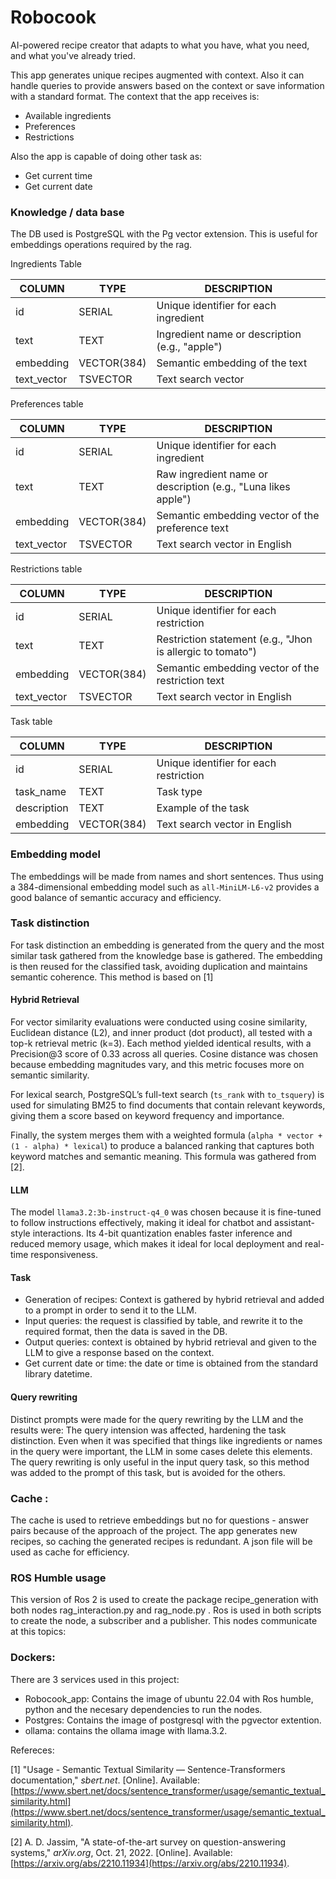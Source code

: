 # Robocook
AI-powered recipe creator that adapts to what you have, what you need, and what you've already tried.


This app generates unique recipes augmented with context.  Also it can handle queries  to provide answers based on the context or save information with a standard format. The context that the app receives is: 
- Available ingredients 
- Preferences 
- Restrictions 

Also the app is capable of doing other task as:
- Get current time 
- Get current date 

### Knowledge / data base  
The DB used is PostgreSQL with the Pg vector extension. This is useful for embeddings operations required by the rag.

 Ingredients Table

| COLUMN      | TYPE        | DESCRIPTION                                    |
| ----------- | ----------- | ---------------------------------------------- |
| id          | SERIAL      | Unique identifier for each ingredient          |
| text        | TEXT        | Ingredient name or description (e.g., "apple") |
| embedding   | VECTOR(384) | Semantic embedding of the  text                |
| text_vector | TSVECTOR    | Text search vector                             |

Preferences table

| COLUMN      | TYPE        | DESCRIPTION                                                   |
| ----------- | ----------- | ------------------------------------------------------------- |
| id          | SERIAL      | Unique identifier for each ingredient                         |
| text        | TEXT        | Raw ingredient name or description (e.g., "Luna likes apple") |
| embedding   | VECTOR(384) | Semantic embedding vector of the preference text              |
| text_vector | TSVECTOR    | Text search vector in English                                 |

Restrictions table

| COLUMN      | TYPE        | DESCRIPTION                                                |
| ----------- | ----------- | ---------------------------------------------------------- |
| id          | SERIAL      | Unique identifier for each restriction                     |
| text        | TEXT        | Restriction statement (e.g., "Jhon is allergic to tomato") |
| embedding   | VECTOR(384) | Semantic embedding vector of the restriction text          |
| text_vector | TSVECTOR    | Text search vector in English                              |


Task table 

| COLUMN      | TYPE        | DESCRIPTION                            |
| ----------- | ----------- | -------------------------------------- |
| id          | SERIAL      | Unique identifier for each restriction |
| task_name   | TEXT        | Task type                              |
| description | TEXT        | Example of the task                    |
| embedding   | VECTOR(384) | Text search vector in English          |

### Embedding model
The embeddings will be made from names and short sentences. Thus using a 384-dimensional embedding model such as `all-MiniLM-L6-v2` provides a good balance of semantic accuracy and efficiency.

### Task distinction
For task distinction an embedding is generated from the query and the most similar task gathered from the knowledge base is gathered. The embedding is then reused for the classified task,  avoiding  duplication and maintains semantic coherence. This method is based on [1]

#### Hybrid Retrieval 
For vector similarity evaluations were conducted using cosine similarity, Euclidean distance (L2), and inner product (dot product), all tested with a top-k retrieval metric (k=3). Each method yielded identical results, with a Precision@3 score of 0.33 across all queries. Cosine distance was chosen because embedding magnitudes vary, and this metric focuses more on semantic similarity.

For lexical search, PostgreSQL’s full-text search (`ts_rank` with `to_tsquery`) is used for simulating BM25 to find documents that contain relevant keywords, giving them a score based on keyword frequency and importance. 

Finally, the system merges them with a weighted formula (`alpha * vector + (1 - alpha) * lexical`) to produce a balanced ranking that captures both keyword matches and semantic meaning. This formula was gathered from [2]. 
#### LLM
The model `llama3.2:3b-instruct-q4_0` was chosen because it is fine-tuned to follow instructions effectively, making it ideal for chatbot and assistant-style interactions. Its 4-bit quantization enables faster inference and reduced memory usage, which makes it ideal for local deployment and real-time responsiveness.

#### Task 
- Generation of recipes: Context is gathered by  hybrid retrieval and added to a prompt in order to send it to the LLM.
- Input queries: the request is classified by table, and rewrite it to the required format, then the data is saved in the DB. 
- Output queries: context is obtained by hybrid retrieval and given to the LLM to give a response based on the context. 
- Get current date or time: the date or time is obtained from the standard library datetime.

#### Query rewriting 
Distinct prompts were made for the query rewriting by the LLM and the results were:
The query intension  was affected, hardening the task distinction. Even when it was specified that things like ingredients or names in the query were important, the LLM in some cases delete this elements. The query rewriting is only useful in the input query task, so this method was added to the prompt of this task, but is avoided for the others.
### Cache :
The cache is used to retrieve embeddings but no for  questions - answer pairs because of the approach of the project. The app generates new recipes, so caching the generated recipes is redundant. A json file will be used as cache for efficiency. 
### ROS Humble usage 
This version of Ros 2 is used to create the package recipe_generation with both nodes rag_interaction.py and rag_node.py . Ros is used in both scripts to create the node, a subscriber and a publisher. This nodes communicate at this topics: 
### Dockers: 
There are 3 services used in this project: 
- Robocook_app: Contains the image of ubuntu 22.04 with Ros humble, python and the necesary dependencies to run the nodes. 
- Postgres: Contains the image of postgresql with the pgvector extention.  
- ollama: contains the ollama image with llama.3.2.

Refereces: 

[1] "Usage - Semantic Textual Similarity — Sentence-Transformers documentation," _sbert.net_. [Online]. Available: [https://www.sbert.net/docs/sentence_transformer/usage/semantic_textual_similarity.html](https://www.sbert.net/docs/sentence_transformer/usage/semantic_textual_similarity.html).

[2] A. D. Jassim, "A state-of-the-art survey on question-answering systems," _arXiv.org_, Oct. 21, 2022. [Online]. Available: [https://arxiv.org/abs/2210.11934](https://arxiv.org/abs/2210.11934).